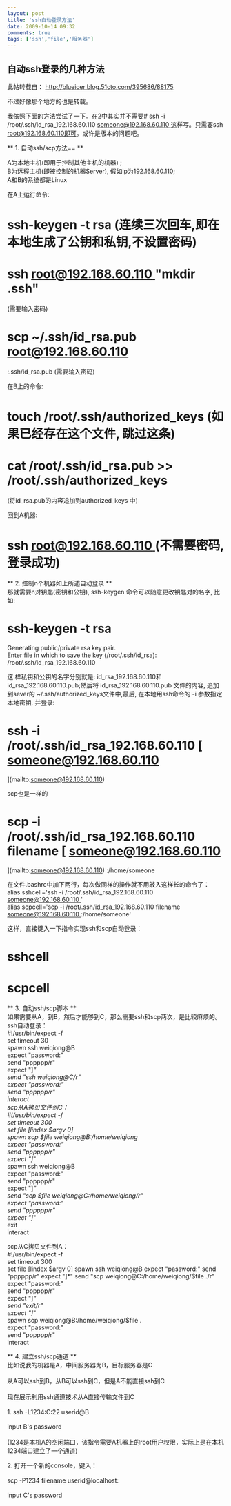 ```yaml
---
layout: post
title: 'ssh自动登录方法'
date: 2009-10-14 09:32
comments: true
tags: ['ssh','file','服务器']
---
```


##  自动ssh登录的几种方法

此帖转载自： [ http://blueicer.blog.51cto.com/395686/88175
](http://blueicer.blog.51cto.com/395686/88175)

不过好像那个地方的也是转载。

我依照下面的方法尝试了一下。在2中其实并不需要# ssh -i /root/.ssh/id_rsa_192.168.60.110 [
someone@192.168.60.110 ](mailto:someone@192.168.60.110) 这样写。只需要ssh
root@192.168.60.110即可。或许是版本的问题吧。

** 1\. 自动ssh/scp方法== **   
  
A为本地主机(即用于控制其他主机的机器) ;  
B为远程主机(即被控制的机器Server), 假如ip为192.168.60.110;  
A和B的系统都是Linux  
  
在A上运行命令:  
# ssh-keygen -t rsa (连续三次回车,即在本地生成了公钥和私钥,不设置密码)  
# ssh [ root@192.168.60.110 ](mailto:root@192.168.60.110) "mkdir .ssh"
(需要输入密码)  
# scp ~/.ssh/id_rsa.pub [ root@192.168.60.110 ](mailto:root@192.168.60.110)
:.ssh/id_rsa.pub (需要输入密码)  
  
在B上的命令:  
# touch /root/.ssh/authorized_keys (如果已经存在这个文件, 跳过这条)  
# cat /root/.ssh/id_rsa.pub >> /root/.ssh/authorized_keys
(将id_rsa.pub的内容追加到authorized_keys 中)  
  
回到A机器:  
# ssh [ root@192.168.60.110 ](mailto:root@192.168.60.110) (不需要密码, 登录成功)  
** 2\. 控制n个机器如上所述自动登录 **   
那就需要n对钥匙(密钥和公钥), ssh-keygen 命令可以随意更改钥匙对的名字, 比如:  
# ssh-keygen -t rsa  
Generating public/private rsa key pair.  
Enter file in which to save the key (/root/.ssh/id_rsa):
/root/.ssh/id_rsa_192.168.60.110  
  
这 样私钥和公钥的名字分别就是: id_rsa_192.168.60.110和 id_rsa_192.168.60.110.pub;然后将
id_rsa_192.168.60.110.pub 文件的内容, 追加到sever的 ~/.ssh/authorized_keys文件中,最后,
在本地用ssh命令的 -i 参数指定本地密钥, 并登录:  
# ssh -i /root/.ssh/id_rsa_192.168.60.110 [ someone@192.168.60.110
](mailto:someone@192.168.60.110)  
  
scp也是一样的  
# scp -i /root/.ssh/id_rsa_192.168.60.110 filename [ someone@192.168.60.110
](mailto:someone@192.168.60.110) :/home/someone  
  
在文件.bashrc中加下两行，每次做同样的操作就不用敲入这样长的命令了：  
alias sshcell='ssh -i /root/.ssh/id_rsa_192.168.60.110 [
someone@192.168.60.110 ](mailto:someone@192.168.60.110) '  
alias scpcell='scp -i /root/.ssh/id_rsa_192.168.60.110 filename [
someone@192.168.60.110 ](mailto:someone@192.168.60.110) :/home/someone'  
  
这样，直接键入一下指令实现ssh和scp自动登录：  
# sshcell  
# scpcell  
** 3\. 自动ssh/scp脚本 **   
如果需要从A，到B，然后才能够到C，那么需要ssh和scp两次，是比较麻烦的。  
ssh自动登录：  
#!/usr/bin/expect -f  
set timeout 30  
spawn ssh weiqiong@B  
expect "password:"  
send "pppppp/r"  
expect "]*"  
send "ssh weiqiong@C/r"  
expect "password:"  
send "pppppp/r"  
interact  
scp从A拷贝文件到C：  
#!/usr/bin/expect -f  
set timeout 300  
set file [lindex $argv 0]  
spawn scp $file weiqiong@B:/home/weiqiong  
expect "password:"  
send "pppppp/r"  
expect "]*"  
spawn ssh weiqiong@B  
expect "password:"  
send "pppppp/r"  
expect "]*"  
send "scp $file weiqiong@C:/home/weiqiong/r"  
expect "password:"  
send "pppppp/r"  
expect "]*"  
exit  
interact  
  
scp从C拷贝文件到A：  
#!/usr/bin/expect -f  
set timeout 300  
set file [lindex $argv 0]  
spawn ssh weiqiong@B  
expect "password:"  
send "pppppp/r"  
expect "]*"  
send "scp weiqiong@C:/home/weiqiong/$file ./r"  
expect "password:"  
send "pppppp/r"  
expect "]*"  
send "exit/r"  
expect "]*"  
spawn scp weiqiong@B:/home/weiqiong/$file .  
expect "password:"  
send "pppppp/r"  
interact  
  
** 4\. 建立ssh/scp通道 **   
比如说我的机器是A，中间服务器为B，目标服务器是C<br>  
从A可以ssh到B，从B可以ssh到C，但是A不能直接ssh到C<br>  
现在展示利用ssh通道技术从A直接传输文件到C<br>  
1\. ssh -L1234:C:22 userid@B<br>  
input B's password<br>  
(1234是本机A的空闲端口，该指令需要A机器上的root用户权限，实际上是在本机1234端口建立了一个通道)<br>  
  
2\. 打开一个新的console，键入：<br>  
scp -P1234 filename userid@localhost:<br>  
input C's password

